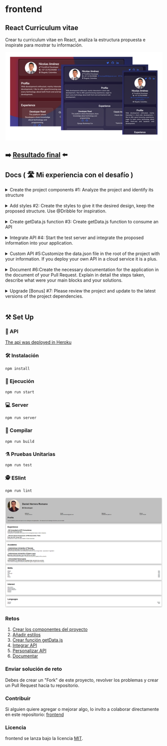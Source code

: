 # frontend

## React Curriculum vitae

Crear tu curriculum vitae en React, analiza la estructura propuesta e inspirate para mostrar tu información.

![final](./final.png)
## ➡️ [Resultado final](https://frontend-woad-iota.vercel.app/) ⬅️

## Docs ( 🛣️ Mi experiencia con el desafío )
<details>
<summary>Create the project components #1: Analyze the project and identify its structure</summary>
<br>
When I looked closely at the structure of the project, I found it already had a previously elaborated structure, however a series of extra configurations and a couple of files are needed. I started this point by creating an index.js file in the root of the "components" folder so that from there a single import would be made and not "saturate" other files with the "dot hell".
😊👌
</details>

<br>

<details>
<summary>
    Add styles #2: Create the styles to give it the desired design, keep the proposed structure. Use @Dribble for inspiration.
</summary>
<br>
❌🙃
One of the main problems I had at the time of carrying out the project was thinking about a design, although I'm not so bad at it, it is a fact that I can spend hours just thinking about "-"hat colors I should to use?" (and so it was) I spent more of a morning creating a color palette and a design that I liked enough and that in turn did not break the scheme given at the beginning, since one of the challenges was to maintain the base structure.

Fortunately, Google came to save the country and among many designs I chose to use an effect called "Glassmorphosm", all that remained was to think of some good colors (because at the beginning, the ones I had in mind were not bad ... but, maybe is not works
<a href="https://res.cloudinary.com/dtukhkgvj/image/upload/v1621141810/screen_lrdk96.jpg"> here a prove. </a>
) so I opted to use an Apple palette.
<a href="https://www.breakfreegraphics.com/design-blog/glassmorphism-ui-a-new-variant-of-neumorphism/"> Here was my inspiration. </a>
</details>

<br>

<details>
<summary>
Create getData.js function #3: Create getData.js function to consume an API</summary>
<br>
❌🙃
Creating the function was one of the simplest parts of the test, however it is one thing to create it and another to make it work, since here I had the problem that Webpack was not willing to accept "sugar syntax" like  async / await, And although it is true that I could have solved it using the already known "promises", I wanted to make use of these characteristics, for which I was forced to investigate how to adapt Webpack to these characteristics, it was not very difficult, but I did take longer than expected.

</details>

<br>

<details>
<summary>Integrate API #4: Start the test server and integrate the proposed information into your application.
</summary>
<pre>
&lt;npm run server&gt;
</pre>
<br>
Integrating the api was simple, but what perhaps was not so simple was to think of an optimal way to distribute the information throughout the application without having to make more than one call to the api or "mess up" the code by creating more states of the necessary ones, for which it seemed convenient to use the api context that React provides, in this way I centralized the information at one point and then distributed.
</details>

<br>

<details>
<summary>Custom API #5:Customize the data.json file in the root of the project with your information.
 If you deploy your own API in a cloud service it is a plus.
 </summary>
<br>
Customizing the api was quick, but I did not like the idea of ​​having the file static, so I was forced to create a small server in Express and mount it in Heroku, I wanted to take that extra step. (I mounted the repo to GitLab, Why? Well, I don't like having my GitHub account untidy. <a href="https://gitlab.com/Nicolas-alt/simple-rest-server/-/tree/main">Here is the code</a>)

</details>

<br>

<details>
<summary>Document #6:Create the necessary documentation for the application in the document of your Pull Request.
 Explain in detail the steps taken, describe what were your main blocks and your solutions.
 </summary>
<br>
To document the project I chose to use "JsDoc" since it allows me to create the necessary comments for the code in a very simple way. Additionally, in the Readme.md I left this same section of steps, since it seemed more elegant to me.

</details>

<br>

<details>
<summary>Upgrade [Bonus] #7:
 Please review the project and update to the latest versions of the project dependencies.
 </summary>
<br>
To be honest this was the first thing I did before starting to go through the entire structure of the project, I went through the package.json to see what commands and settings they had available and then updated all the dependencies.
</details>
<br>

## ⚒️ Set Up
### 🚚 API
[The api was deployed in Heroku](https://shrouded-thicket-27001.herokuapp.com/)

### 🛠️ Instalación
```
npm install
```

### 🏃 Ejecución
```
npm run start
```

### 💻 Server
```
npm run server
```

### 🧱 Compilar
```
npm run build
```

### ⚗️ Pruebas Unitarias
```
npm run test
```

### 🕵 ESlint
```
npm run lint
```



![react-cv](https://github.com/PlatziMaster/frontend/blob/main/screenshot.png?raw=true)
### Retos
1. [Crear los componentes del proyecto](https://github.com/platzimaster/frontend/issues/1)
2. [Añadir estilos](https://github.com/platzimaster/frontend/issues/2)
3. [Crear función getData.js](https://github.com/platzimaster/frontend/issues/3)
4. [Integrar API](https://github.com/platzimaster/frontend/issues/4)
5. [Personalizar API](https://github.com/platzimaster/frontend/issues/5)
6. [Documentar](https://github.com/platzimaster/frontend/issues/6)
### Enviar solución de reto
Debes de crear un "Fork" de este proyecto, revolver los problemas y crear un Pull Request hacia tu repositorio.

### Contribuir
Si alguien quiere agregar o mejorar algo, lo invito a colaborar directamente en este repositorio: [frontend](https://github.com/platzimaster/frontend/)

### Licencia
frontend se lanza bajo la licencia [MIT](https://opensource.org/licenses/MIT).

